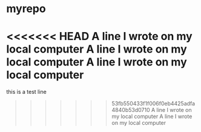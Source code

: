 # myrepo
<<<<<<< HEAD
A line I wrote on my local computer
A line I wrote on my local computer
A line I wrote on my local computer
=======
this is a test line
>>>>>>> 53fb550433f1f006f0eb4425adfa4840b53d0710
A line I wrote on my local computer
A line I wrote on my local computer
